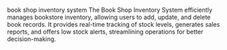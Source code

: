 book shop inventory system
The Book Shop Inventory System efficiently manages bookstore inventory, allowing users to add, update, and delete book records. It provides real-time tracking of stock levels, generates sales reports, and offers low stock alerts, streamlining operations for better decision-making.
